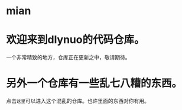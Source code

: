 # mian

# 欢迎来到dlynuo的代码仓库。

一个非常精致的地方，仓库正在更新之中，敬请期待。

# 另外一个仓库有一些乱七八糟的东西。

点击`这里`可以进入这个混乱的仓库。也许里面的东西对你有用。


